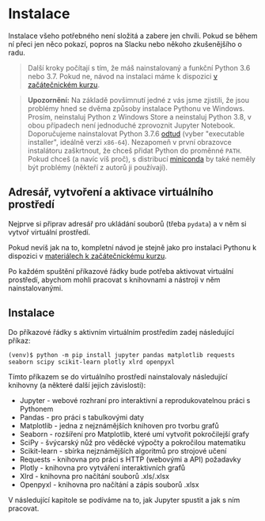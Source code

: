# Instalace

Instalace všeho potřebného není složitá a zabere jen chvíli. Pokud se během ní
přeci jen něco pokazí, popros na Slacku nebo někoho zkušenějšího o radu.

> Další kroky počítají s tím, že máš nainstalovaný a funkční Python 3.6 nebo 3.7.
Pokud ne, návod na instalaci máme k dispozici [v začátečnickém kurzu](https://naucse.python.cz/course/pyladies/sessions/install/).

> **Upozornění:**
Na základě povšimnutí jedné z vás jsme zjistili, že jsou problémy hned se dvěma způsoby instalace Pythonu
ve Windows. Prosím, neinstaluj Python z Windows Store
a neinstaluj Python 3.8, v obou případech není jednoduché zprovoznit Jupyter Notebook. Doporučujeme nainstalovat
Python 3.7.6 [odtud](https://www.python.org/downloads/release/python-376/) (vyber "executable installer", ideálně verzi `x86-64`).
Nezapomeň v první obrazovce instalátoru zaškrtnout, že chceš přidat Python do proměnné `PATH`. Pokud chceš (a navíc víš proč), 
s distribucí [miniconda](https://docs.conda.io/en/latest/miniconda.html) by také neměly být problémy
(někteří z autorů ji používají).

## Adresář, vytvoření a aktivace virtuálního prostředí

Nejprve si připrav adresář pro ukládání souborů (třeba `pydata`) a v něm si vytvoř
virtuální prostředí.

Pokud nevíš jak na to, kompletní návod je stejně jako pro instalaci Pythonu k dispozici
v [materiálech k začátečnickému kurzu](https://naucse.python.cz/2019/pyladies-ostrava-podzim/beginners/venv-setup/).

Po každém spuštění příkazové řádky bude potřeba aktivovat virtuální prostředí, abychom
mohli pracovat s knihovnami a nástroji v něm nainstalovanými.

## Instalace

Do příkazové řádky s aktivním virtuálním prostředím zadej následující příkaz:

```shell
(venv)$ python -m pip install jupyter pandas matplotlib requests seaborn scipy scikit-learn plotly xlrd openpyxl
```

Tímto příkazem se do virtuálního prostředí nainstalovaly následující knihovny (a některé další jejich závislosti):

* Jupyter - webové rozhraní pro interaktivní a reprodukovatelnou práci s Pythonem
* Pandas - pro práci s tabulkovými daty
* Matplotlib - jedna z nejznámějších knihoven pro tvorbu grafů
* Seaborn - rozšíření pro Matplotlib, které umí vytvořit pokročilejší grafy
* SciPy - švýcarský nůž pro věděcké výpočty a pokročilou matematiku
* Scikit-learn - sbírka nejznámějších algoritmů pro strojové učení
* Requests - knihovna pro práci s HTTP (webovými a API) požadavky
* Plotly - knihovna pro vytváření interaktivních grafů
* Xlrd - knihovna pro načítání souborů .xls/.xlsx
* Openpyxl - knihovna pro načítání a zápis souborů .xlsx

V následující kapitole se podíváme na to, jak Jupyter spustit a jak s ním pracovat.
